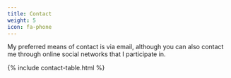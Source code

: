 ```yaml
---
title: Contact
weight: 5
icon: fa-phone
---
```


My preferred means of contact is via email, although you can also contact me through online social networks that I participate
in.

{% include contact-table.html %}
